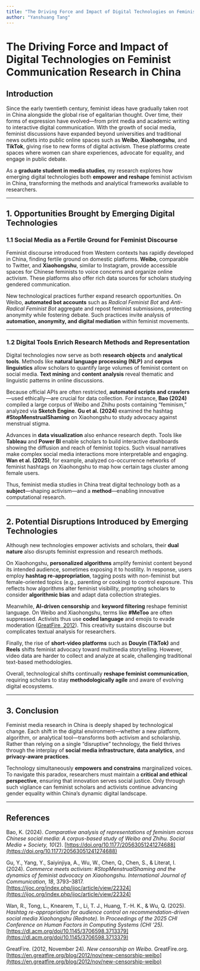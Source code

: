 ```yaml
---
title: "The Driving Force and Impact of Digital Technologies on Feminist Communication Research in China"
author: "Yanshuang Tang"
---
```


# The Driving Force and Impact of Digital Technologies on Feminist Communication Research in China

## Introduction

Since the early twentieth century, feminist ideas have gradually taken root in China alongside the global rise of egalitarian thought. Over time, their forms of expression have evolved—from print media and academic writing to interactive digital communication. With the growth of social media, feminist discussions have expanded beyond universities and traditional news outlets into public online spaces such as **Weibo**, **Xiaohongshu**, and **TikTok**, giving rise to new forms of digital activism. These platforms create spaces where women can share experiences, advocate for equality, and engage in public debate.  

As a **graduate student in media studies**, my research explores how emerging digital technologies both **empower and reshape** feminist activism in China, transforming the methods and analytical frameworks available to researchers.

---

## 1. Opportunities Brought by Emerging Digital Technologies

### 1.1 Social Media as a Fertile Ground for Feminist Discourse

Feminist discourse introduced from Western contexts has rapidly developed in China, finding fertile ground on domestic platforms. **Weibo**, comparable to Twitter, and **Xiaohongshu**, similar to Instagram, provide accessible spaces for Chinese feminists to voice concerns and organize online activism. These platforms also offer rich data sources for scholars studying gendered communication.  

New technological practices further expand research opportunities. On Weibo, **automated bot accounts** such as *Radical Feminist Bot* and *Anti-Radical Feminist Bot* aggregate and repost feminist submissions, protecting anonymity while fostering debate. Such practices invite analysis of **automation, anonymity, and digital mediation** within feminist movements.

---

### 1.2 Digital Tools Enrich Research Methods and Representation

Digital technologies now serve as both **research objects** and **analytical tools**. Methods like **natural language processing (NLP)** and **corpus linguistics** allow scholars to quantify large volumes of feminist content on social media. **Text mining** and **content analysis** reveal thematic and linguistic patterns in online discussions.  

Because official APIs are often restricted, **automated scripts and crawlers**—used ethically—are crucial for data collection. For instance, **Bao (2024)** compiled a large corpus of Weibo and Zhihu posts containing “feminism,” analyzed via **Sketch Engine**. **Gu et al. (2024)** examined the hashtag **#StopMenstrualShaming** on Xiaohongshu to study advocacy against menstrual stigma.  

Advances in **data visualization** also enhance research depth. Tools like **Tableau** and **Power BI** enable scholars to build interactive dashboards showing the diffusion and reach of feminist topics. Such visual narratives make complex social media interactions more interpretable and engaging. **Wan et al. (2025)**, for example, analyzed co-occurrence networks of feminist hashtags on Xiaohongshu to map how certain tags cluster among female users.  

Thus, feminist media studies in China treat digital technology both as a **subject**—shaping activism—and a **method**—enabling innovative computational research.

---

## 2. Potential Disruptions Introduced by Emerging Technologies

Although new technologies empower activists and scholars, their **dual nature** also disrupts feminist expression and research methods.  

On Xiaohongshu, **personalized algorithms** amplify feminist content beyond its intended audience, sometimes exposing it to hostility. In response, users employ **hashtag re-appropriation**, tagging posts with non-feminist but female-oriented topics (e.g., parenting or cooking) to control exposure. This reflects how algorithms alter feminist visibility, prompting scholars to consider **algorithmic bias** and adapt data collection strategies.  

Meanwhile, **AI-driven censorship** and **keyword filtering** reshape feminist language. On Weibo and Xiaohongshu, terms like **#MeToo** are often suppressed. Activists thus use **coded language** and emojis to evade moderation ([GreatFire, 2012](https://en.greatfire.org/blog/2012/nov/new-censorship-weibo)). This creativity sustains discourse but complicates textual analysis for researchers.  

Finally, the rise of **short-video platforms** such as **Douyin (TikTok)** and **Reels** shifts feminist advocacy toward multimedia storytelling. However, video data are harder to collect and analyze at scale, challenging traditional text-based methodologies.  

Overall, technological shifts continually **reshape feminist communication**, requiring scholars to stay **methodologically agile** and aware of evolving digital ecosystems.

---

## 3. Conclusion

Feminist media research in China is deeply shaped by technological change. Each shift in the digital environment—whether a new platform, algorithm, or analytical tool—transforms both activism and scholarship. Rather than relying on a single “disruptive” technology, the field thrives through the interplay of **social media infrastructure**, **data analytics**, and **privacy-aware practices**.  

Technology simultaneously **empowers and constrains** marginalized voices. To navigate this paradox, researchers must maintain a **critical and ethical perspective**, ensuring that innovation serves social justice. Only through such vigilance can feminist scholars and activists continue advancing gender equality within China’s dynamic digital landscape.

---

## References

Bao, K. (2024). *Comparative analysis of representations of feminism across Chinese social media: A corpus-based study of Weibo and Zhihu.* *Social Media + Society, 10*(2). [https://doi.org/10.1177/20563051241274688](https://doi.org/10.1177/20563051241274688)  

Gu, Y., Yang, Y., Saiyinjiya, A., Wu, W., Chen, Q., Chen, S., & Literat, I. (2024). *Commerce meets activism: #StopMenstrualShaming and the dynamics of feminist advocacy on Xiaohongshu.* *International Journal of Communication, 18*, 3793–3817. [https://ijoc.org/index.php/ijoc/article/view/22324](https://ijoc.org/index.php/ijoc/article/view/22324)  

Wan, R., Tong, L., Knearem, T., Li, T. J., Huang, T.-H. K., & Wu, Q. (2025). *Hashtag re-appropriation for audience control on recommendation-driven social media Xiaohongshu (Rednote).* In *Proceedings of the 2025 CHI Conference on Human Factors in Computing Systems (CHI ’25).* [https://dl.acm.org/doi/10.1145/3706598.3713379](https://dl.acm.org/doi/10.1145/3706598.3713379)  

GreatFire. (2012, November 24). *New censorship on Weibo.* GreatFire.org. [https://en.greatfire.org/blog/2012/nov/new-censorship-weibo](https://en.greatfire.org/blog/2012/nov/new-censorship-weibo)
